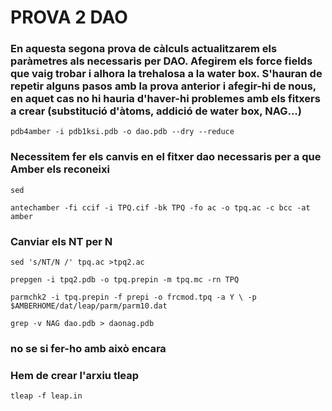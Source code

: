 # PROVA 2 DAO

### En aquesta segona prova de càlculs actualitzarem els paràmetres als necessaris per DAO. Afegirem els force fields que vaig trobar i alhora la trehalosa a la water box. S'hauran de repetir alguns pasos amb la prova anterior i afegir-hi de nous, en aquet cas no hi hauria d'haver-hi problemes amb els fitxers a crear (substitució d'àtoms, addició de water box, NAG...)

```
pdb4amber -i pdb1ksi.pdb -o dao.pdb --dry --reduce
```
### Necessitem fer els canvis en el fitxer dao necessaris per a que Amber els reconeixi

```
sed 
```

```
antechamber -fi ccif -i TPQ.cif -bk TPQ -fo ac -o tpq.ac -c bcc -at amber
```
### Canviar els NT per N
```
sed 's/NT/N /' tpq.ac >tpq2.ac
```

```
prepgen -i tpq2.pdb -o tpq.prepin -m tpq.mc -rn TPQ
```

```
parmchk2 -i tpq.prepin -f prepi -o frcmod.tpq -a Y \ -p $AMBERHOME/dat/leap/parm/parm10.dat
```
```
grep -v NAG dao.pdb > daonag.pdb
```
### no se si fer-ho amb això encara

### Hem de crear l'arxiu tleap

```
tleap -f leap.in
```